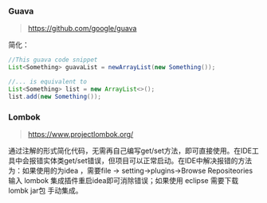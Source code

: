 ###  Guava

> https://github.com/google/guava

简化：

```java
//This guava code snippet
List<Something> guavaList = newArrayList(new Something());

//... is equivalent to
List<Something> list = new ArrayList<>();
list.add(new Something());
```

### Lombok

> https://www.projectlombok.org/

通过注解的形式简化代码，无需再自己编写get/set方法，即可直接使用。在IDE工具中会报错实体类get/set错误，但项目可以正常启动。在IDE中解决报错的方法为：如果使用的为idea ，需要file -> setting->plugins->Browse Repositeories 输入 lombok 集成插件重启idea即可消除错误；如果使用 eclipse 需要下载 lombk jar包 手动集成。